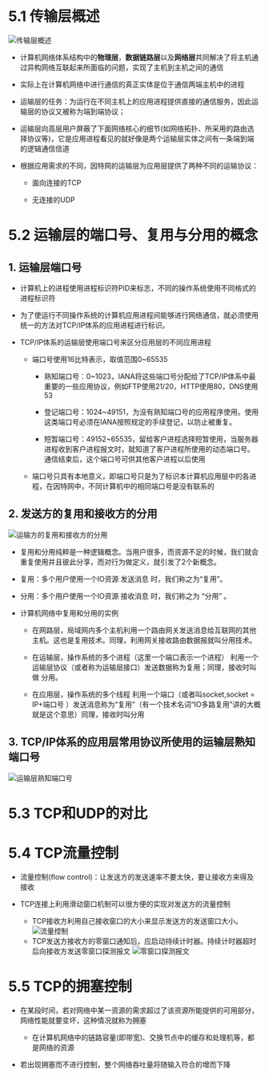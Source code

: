 # 5.1 传输层概述

![传输层概述](./picture/05/传输层概述.png)

- 计算机网络体系结构中的**物理层**，**数据链路层**以及**网络层**共同解决了将主机通过异构网络互联起来所面临的问题，实现了主机到主机之间的通信

- 实际上在计算机网络中进行通信的真正实体是位于通信两端主机中的进程

- 运输层的任务：为运行在不同主机上的应用进程提供直接的通信服务，因此运输层的协议又被称为端到端协议；

- 运输层向高层用户屏蔽了下面网络核心的细节(如网络拓扑、所采用的路由选择协议等)，它是应用进程看见的就好像是两个运输层实体之间有一条端到端的逻辑通信信道

- 根据应用需求的不同，因特网的运输层为应用层提供了两种不同的运输协议：

  - 面向连接的TCP

  - 无连接的UDP   


# 5.2 运输层的端口号、复用与分用的概念

## 1. 运输层端口号

- 计算机上的进程使用进程标识符PID来标志，不同的操作系统使用不同格式的进程标识符

- 为了使运行不同操作系统的计算机应用进程间能够进行网络通信，就必须使用统一的方法对TCP/IP体系的应用进程进行标识。

- TCP/IP体系的运输层使用端口号来区分应用层的不同应用进程

  - 端口号使用16比特表示，取值范围0~65535
    
    - 熟知端口号：0~1023，IANA将这些端口号分配给了TCP/IP体系中最重要的一些应用协议，例如FTP使用21/20，HTTP使用80，DNS使用53

    - 登记端口号：1024~49151，为没有熟知端口号的应用程序使用。使用这类端口号必须在IANA按照规定的手续登记，以防止被重复。

    - 短暂端口号：49152~65535，留给客户进程选择短暂使用，当服务器进程收到客户进程报文时，就知道了客户进程所使用的动态端口号。通信结束后，这个端口号可供其他客户进程以后使用

  - 端口号只具有本地意义，即端口号只是为了标识本计算机应用层中的各进程，在因特网中，不同计算机中的相同端口号是没有联系的

## 2. 发送方的复用和接收方的分用

![运输方的复用和接收方的分用](./picture/05/运输方的复用和接收方的分用.png)

- 复用和分用纯粹是一种逻辑概念。当用户很多，而资源不足的时候，我们就会重复使用并且彼此分享，而对行为做定义，就引发了2个新概念。

- 复用：多个用户使用一个IO资源 发送消息 时，我们称之为“复用”。

- 分用：多个用户使用一个IO资源 接收消息 时，我们称之为 “分用” 。

- 计算机网络中复用和分用的实例

  - 在网路层，局域网内多个主机利用一个路由网关发送消息给互联网的其他主机。这也是复用技术。同理，利用网关接收路由数据报就叫分用技术。

  - 在运输层，操作系统的多个进程（这里一个端口表示一个进程） 利用一个运输层协议（或者称为运输层接口）发送数据称为复用；同理，接收时叫做 分用。

  - 在应用层，操作系统的多个线程 利用一个端口（或者叫socket,socket = IP+端口号 ）发送消息称为“复用”（有一个技术名词“IO多路复用”讲的大概就是这个意思）同理，接收时叫分用

## 3. TCP/IP体系的应用层常用协议所使用的运输层熟知端口号

![运输层熟知端口号](./picture/05/运输层熟知端口号.png)


# 5.3 TCP和UDP的对比

# 5.4 TCP流量控制

- 流量控制(flow control)：让发送方的发送速率不要太快，要让接收方来得及接收

- TCP连接上利用滑动窗口机制可以很方便的实现对发送方的流量控制
  - TCP接收方利用自己接收窗口的大小来显示发送方的发送窗口大小。
  ![流量控制](./picture/05/流量控制.png)   
  - TCP发送方接收方的零窗口通知后，应启动持续计时器。持续计时器超时后向接收方发送零窗口探测报文
  ![零窗口探测报文](./picture/05/零窗口探测报文.png)   


# 5.5 TCP的拥塞控制

- 在某段时间，若对网络中某一资源的需求超过了该资源所能提供的可用部分，网络性能就要变坏，这种情况就称为拥塞
  - 在计算机网络中的链路容量(即带宽)、交换节点中的缓存和处理机等，都是网络的资源

- 若出现拥塞而不进行控制，整个网络吞吐量将随输入符合的增而下降

